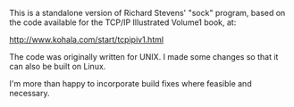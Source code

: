 This is a standalone version of Richard Stevens' "sock" program, based on the code available for the TCP/IP Illustrated Volume1 book, at:

http://www.kohala.com/start/tcpipiv1.html

The code was originally written for UNIX. 
I made some changes so that it can also be built on Linux.

I'm more than happy to incorporate build fixes where feasible and necessary.